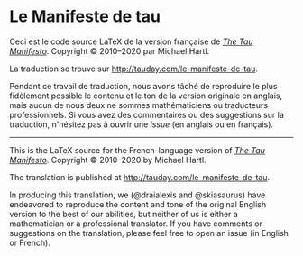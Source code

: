 # Le Manifeste de tau

Ceci est le code source LaTeX de la version française de [*The Tau Manifesto*](https://tauday.com/tau-manifesto).
Copyright © 2010–2020 par Michael Hartl.

La traduction se trouve sur http://tauday.com/le-manifeste-de-tau.

Pendant ce travail de traduction, nous avons tâché de reproduire le plus fidèlement possible
le contenu et le ton de la version originale en anglais, mais aucun de nous deux ne sommes
mathématiciens ou traducteurs professionnels. Si vous avez des commentaires ou des
suggestions sur la traduction, n'hésitez pas à ouvrir une _issue_ (en anglais ou en français).

-----------------

This is the LaTeX source for the French-language version of [*The Tau Manifesto*](https://tauday.com/tau-manifesto).
Copyright © 2010–2020 by Michael Hartl.

The translation is published at http://tauday.com/le-manifeste-de-tau.

In producing this translation, we (@draialexis and @skiasaurus) have endeavored to reproduce
the content and tone of the original English version to the best of our abilities, but neither
of us is either a mathematician or a professional translator. If you have comments or
suggestions on the translation, please feel free to open an issue (in English or French).
